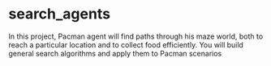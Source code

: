 # search_agents
In this project, Pacman agent will find paths through his maze world, both to reach a particular location and to collect food efficiently. You will build general search algorithms and apply them to Pacman scenarios
